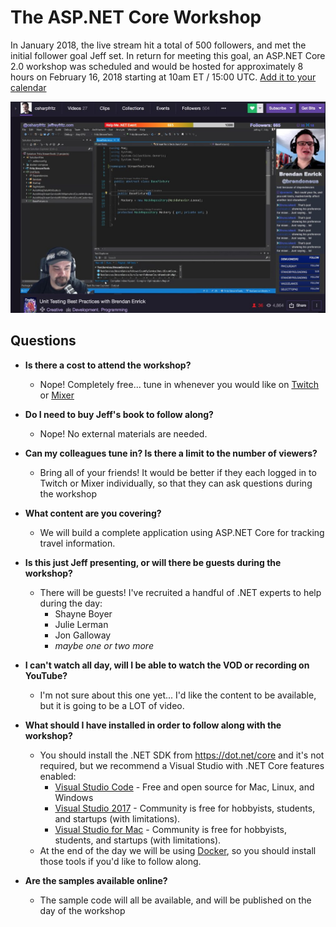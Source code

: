 # The ASP.NET Core Workshop

In January 2018, the live stream hit a total of 500 followers, and met the initial follower goal Jeff set.  In return for meeting this goal, an ASP.NET Core 2.0 workshop was scheduled and would be hosted for approximately 8 hours on February 16, 2018 starting at 10am ET / 15:00 UTC. [Add it to your calendar](https://raw.githubusercontent.com/csharpfritz/Fritz.LiveStream/master/aspNetCoreWorkshop/Fritz_and_Friends_ASPNET_Core_Workshop.ics)

![Sample view of the Live Stream](LiveStreamWithBrendan.jpg)

## Questions

*  __Is there a cost to attend the workshop?__
   *  Nope!  Completely free... tune in whenever you would like on [Twitch](twitch.tv/csharpfritz) or [Mixer](mixer.com/csharpfritz)

*  __Do I need to buy Jeff's book to follow along?__
   *  Nope!  No external materials are needed.  

*  __Can my colleagues tune in?  Is there a limit to the number of viewers?__
   *  Bring all of your friends!  It would be better if they each logged in to Twitch or Mixer individually, so that they can ask questions during the workshop

*  __What content are you covering?__
   *  We will build a complete application using ASP.NET Core for tracking travel information.

*  __Is this just Jeff presenting, or will there be guests during the workshop?__
   *  There will be guests!  I've recruited a handful of .NET experts to help during the day:
      * Shayne Boyer
      * Julie Lerman
      * Jon Galloway
      * _maybe one or two more_

* __I can't watch all day, will I be able to watch the VOD or recording on YouTube?__
   *  I'm not sure about this one yet... I'd like the content to be available, but it is going to be a LOT of video.

* __What should I have installed in order to follow along with the workshop?__
   *  You should install the .NET SDK from https://dot.net/core and it's not required, but we recommend a Visual Studio with .NET Core features enabled:
      *  [Visual Studio Code](https://code.visualstudio.com) - Free and open source for Mac, Linux, and Windows
      *  [Visual Studio 2017](https://visualstudio.com) - Community is free for hobbyists, students, and startups (with limitations).
      *  [Visual Studio for Mac](https://visualstudio.com) - Community is free for hobbyists, students, and startups (with limitations).
   *  At the end of the day we will be using [Docker](https://docker.com), so you should install those tools if you'd like to follow along.

* __Are the samples available online?__
   *  The sample code will all be available, and will be published on the day of the workshop 
